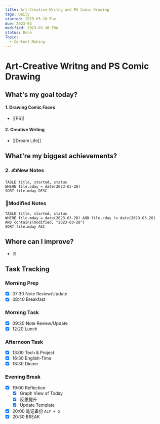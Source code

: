 ```yaml
---
title: Art-Creative Writng and PS Comic Drawing
tags: Daily
started: 2023-03-28 Tue
due: 2023-03
modified: 2023-03-30 Thu
status: Done
Topic:
  - Content-Making
---
```

# Art-Creative Writng and PS Comic Drawing
## What's my goal today?
#### 1. Drawing Comic Faces
- [[PS]]
#### 2. Creative Writing
- [[Dream Life]]
## What're my biggest achievements?
### 2. ✍️New Notes

```dataview
TABLE title, started, status
WHERE file.cday = date(2023-03-28)
SORT file.mday DESC
```

### 📝Modified Notes

```dataview
TABLE title, started, status
WHERE file.mday = date(2023-03-28) AND file.cday != date(2023-03-28) AND contains(modified, "2023-03-28")
SORT file.mday ASC
```

## Where can I improve?
- [x] 
## Task Tracking
### Morning Prep
- [x] 07:30 Note Review/Update
- [x] 08:40 Breakfast
### Morning Task
- [x] 09:20 Note Review/Update
- [x] 12:20 Lunch
### Afternoon Task
- [x] 13:00 Tech & Project
- [x] 16:30 English-Time
- [x] 18:30 Dinner
### Evening Break
- [x] 19:00 Reflection
	- [x] Graph View of Today
	- [x] 反思提升
	- [x] Update Template 
- [x] 20:00 笔记备份 `ALT + G`
- [x] 20:30 BREAK